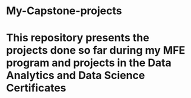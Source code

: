 # My-Capstone-projects

# This repository presents the projects done so far during my MFE program and projects in the Data Analytics and Data Science Certificates
